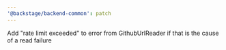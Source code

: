 ```yaml
---
'@backstage/backend-common': patch
---
```


Add "rate limit exceeded" to error from GithubUrlReader if that is the cause of a read failure
